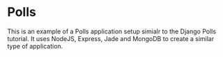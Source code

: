 # Polls

This is an example of a Polls application setup simialr to the Django Polls tutorial. It uses NodeJS, Express, Jade and MongoDB to create a similar type of application. 
